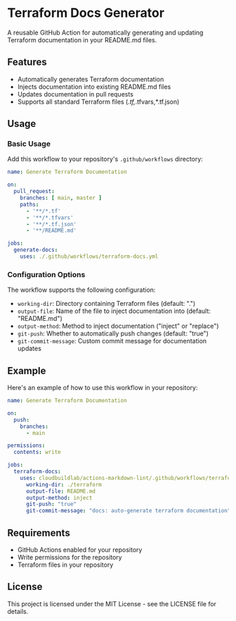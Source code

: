 # Terraform Docs Generator

A reusable GitHub Action for automatically generating and updating Terraform documentation in your README.md files.

## Features

- Automatically generates Terraform documentation
- Injects documentation into existing README.md files
- Updates documentation in pull requests
- Supports all standard Terraform files (*.tf,*.tfvars,*.tf.json)

## Usage

### Basic Usage

Add this workflow to your repository's `.github/workflows` directory:

```yaml
name: Generate Terraform Documentation

on:
  pull_request:
    branches: [ main, master ]
    paths:
      - '**/*.tf'
      - '**/*.tfvars'
      - '**/*.tf.json'
      - '**/README.md'

jobs:
  generate-docs:
    uses: ./.github/workflows/terraform-docs.yml
```

### Configuration Options

The workflow supports the following configuration:

- `working-dir`: Directory containing Terraform files (default: ".")
- `output-file`: Name of the file to inject documentation into (default: "README.md")
- `output-method`: Method to inject documentation ("inject" or "replace")
- `git-push`: Whether to automatically push changes (default: "true")
- `git-commit-message`: Custom commit message for documentation updates

## Example

Here's an example of how to use this workflow in your repository:

```yaml
name: Generate Terraform Documentation

on:
  push:
    branches:
      - main

permissions:
  contents: write

jobs:
  terraform-docs:
    uses: cloudbuildlab/actions-markdown-lint/.github/workflows/terraform-docs.yml@v0
      working-dir: ./terraform
      output-file: README.md
      output-method: inject
      git-push: "true"
      git-commit-message: "docs: auto-generate terraform documentation"
```

## Requirements

- GitHub Actions enabled for your repository
- Write permissions for the repository
- Terraform files in your repository

## License

This project is licensed under the MIT License - see the LICENSE file for details.
